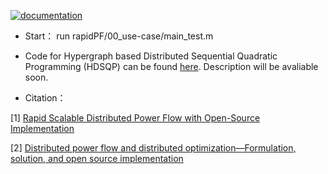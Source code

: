 <!--[![Documentation Build](https://github.com/KIT-IAI/rapidPF/workflows/github-pages/badge.svg)](https://github.com/KIT-IAI/rapidPF/actions?query=workflow%3Agithub-pages)-->
[![documentation](https://img.shields.io/badge/docs-stable-blue)](https://xinliang-dai.github.io/rapidPF/)

- Start： run rapidPF/00_use-case/main_test.m

- Code for Hypergraph based Distributed Sequential Quadratic Programming (HDSQP) can be found [here](https://github.com/xinliang-dai/rapidPF/blob/hdq-pf/00_use-case/DSQP_HDQ_detail.m). Description will be avaliable soon.

- Citation：

[1] [Rapid Scalable Distributed Power Flow with Open-Source Implementation](https://arxiv.org/pdf/2203.16335.pdf)

[2] [Distributed power flow and distributed optimization—Formulation, solution, and open source implementation](https://reader.elsevier.com/reader/sd/pii/S2352467721000424?token=D5EECD6D02FA35FD7A0A24234FF2FF26B787C510868CF47682E303B0BBB8B7AEDC5FE2196AE0690C20B10A0E50FB8860&originRegion=eu-west-1&originCreation=20220926133903)
